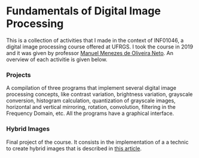 # Fundamentals of Digital Image Processing

This is a collection of activities that I made in the context of INF01046, a digital image processing course offered at UFRGS. I took the course in 2019 and it was given by professor [Manuel Menezes de Oliveira Neto](https://www.inf.ufrgs.br/~oliveira/). An overview of each activitie is given below.

### Projects
A compilation of three programs that implement several digital image processing concepts, like contrast variation, brightness variation, grayscale conversion, histogram calculation, quantization of grayscale images, horizontal and vertical mirroring, rotation, convolution, filtering in the Frequency Domain, etc. All the programs have a graphical interface.
   
### Hybrid Images
Final project of the course. It consists in the implementation of a a technic to create hybrid images that is described in [this article](https://github.com/gutodelazeri/Fundamentals-of-Digital-Image-Processing/blob/master/Hybrid-Images/docs/Article.pdf).
